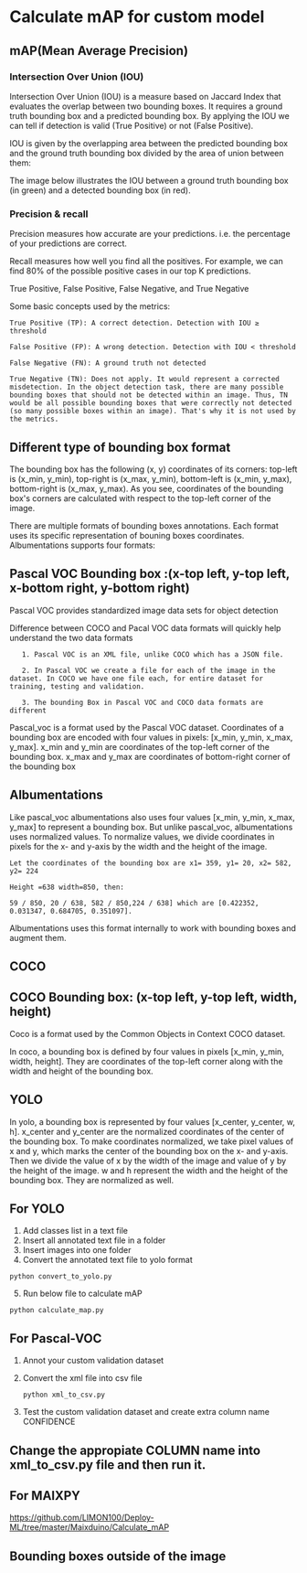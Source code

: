 # Calculate mAP for custom model

## mAP(Mean Average Precision)

### Intersection Over Union (IOU)

Intersection Over Union (IOU) is a measure based on Jaccard Index that evaluates the overlap between two bounding boxes. It requires a ground truth bounding box and a predicted bounding box. By applying the IOU we can tell if detection is valid (True Positive) or not (False Positive).

IOU is given by the overlapping area between the predicted bounding box and the ground truth bounding box divided by the area of union between them:  

 

The image below illustrates the IOU between a ground truth bounding box (in green) and a detected bounding box (in red).


### Precision & recall

Precision measures how accurate are your predictions. i.e. the percentage of your predictions are correct.

Recall measures how well you find all the positives. For example, we can find 80% of the possible positive cases in our top K predictions.

True Positive, False Positive, False Negative, and True Negative

Some basic concepts used by the metrics:

    True Positive (TP): A correct detection. Detection with IOU ≥ threshold

    False Positive (FP): A wrong detection. Detection with IOU < threshold

    False Negative (FN): A ground truth not detected

    True Negative (TN): Does not apply. It would represent a corrected misdetection. In the object detection task, there are many possible bounding boxes that should not be detected within an image. Thus, TN would be all possible bounding boxes that were correctly not detected (so many possible boxes within an image). That's why it is not used by the metrics.

## Different type of bounding box format

The bounding box has the following (x, y) coordinates of its corners: top-left is (x_min, y_min), top-right is (x_max, y_min), bottom-left is (x_min, y_max), bottom-right is (x_max, y_max). As you see, coordinates of the bounding box's corners are calculated with respect to the top-left corner of the image.

There are multiple formats of bounding boxes annotations. Each format uses its specific representation of bouning boxes coordinates. Albumentations supports four formats:  


## Pascal VOC Bounding box :(x-top left, y-top left, x-bottom right, y-bottom right)

Pascal VOC provides standardized image data sets for object detection

Difference between COCO and Pacal VOC data formats will quickly help understand the two data formats

       1. Pascal VOC is an XML file, unlike COCO which has a JSON file.

       2. In Pascal VOC we create a file for each of the image in the dataset. In COCO we have one file each, for entire dataset for training, testing and validation.

       3. The bounding Box in Pascal VOC and COCO data formats are different

Pascal_voc is a format used by the Pascal VOC dataset. Coordinates of a bounding box are encoded with four values in pixels: [x_min, y_min, x_max, y_max]. x_min and y_min are coordinates of the top-left corner of the bounding box. x_max and y_max are coordinates of bottom-right corner of the bounding box


## Albumentations

Like pascal_voc albumentations also uses four values [x_min, y_min, x_max, y_max] to represent a bounding box. But unlike pascal_voc, albumentations uses normalized values. To normalize values, we divide coordinates in pixels for the x- and y-axis by the width and the height of the image.

    Let the coordinates of the bounding box are x1= 359, y1= 20, x2= 582, y2= 224 

    Height =638 width=850, then:

    59 / 850, 20 / 638, 582 / 850,224 / 638] which are [0.422352, 0.031347, 0.684705, 0.351097].

Albumentations uses this format internally to work with bounding boxes and augment them.

## COCO

## COCO Bounding box: (x-top left, y-top left, width, height)

Coco is a format used by the Common Objects in Context COCO dataset.

In coco, a bounding box is defined by four values in pixels [x_min, y_min, width, height]. They are coordinates of the top-left corner along with the width and height of the bounding box.


## YOLO

In yolo, a bounding box is represented by four values [x_center, y_center, w, h]. x_center and y_center are the normalized coordinates of the center of the bounding box. To make coordinates normalized, we take pixel values of x and y, which marks the center of the bounding box on the x- and y-axis. Then we divide the value of x by the width of the image and value of y by the height of the image. w and h represent the width and the height of the bounding box. They are normalized as well.


## For YOLO
       
   1. Add classes list in a text file
   2. Insert all annotated text file in a folder
   3. Insert images into one folder
   4. Convert the annotated text file to yolo format
           
    python convert_to_yolo.py
    
   5. Run below file to calculate mAP
     
    python calculate_map.py

## For Pascal-VOC
1. Annot your custom validation dataset
2. Convert the xml file into csv file

       python xml_to_csv.py
    
4. Test the custom validation dataset and create extra column name CONFIDENCE


## Change the appropiate COLUMN name into xml_to_csv.py file and then run it.

## For MAIXPY

https://github.com/LIMON100/Deploy-ML/tree/master/Maixduino/Calculate_mAP



## Bounding boxes outside of the image
